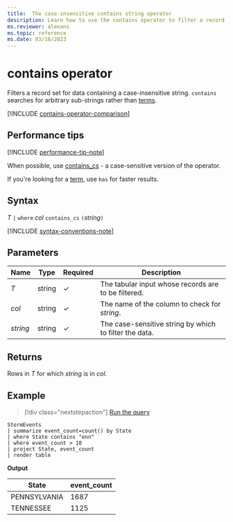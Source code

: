 ```yaml
---
title:  The case-insensitive contains string operator
description: Learn how to use the contains operator to filter a record set for data containing a case-insensitive string.
ms.reviewer: alexans
ms.topic: reference
ms.date: 03/16/2023
---
```

# contains operator

Filters a record set for data containing a case-insensitive string. `contains` searches for arbitrary sub-strings rather than [terms](datatypes-string-operators.md#what-is-a-term).

[!INCLUDE [contains-operator-comparison](../../includes/contains-operator-comparison.md)]

## Performance tips

[!INCLUDE [performance-tip-note](../../includes/performance-tip-note.md)]

When possible, use [contains_cs](contains-cs-operator.md) - a case-sensitive version of the operator.

If you're looking for a [term](datatypes-string-operators.md#what-is-a-term), use `has` for faster results.

## Syntax

*T* `|` `where` *col* `contains_cs` `(`*string*`)`

[!INCLUDE [syntax-conventions-note](../../includes/syntax-conventions-note.md)]

## Parameters

| Name | Type | Required | Description |
|--|--|--|--|
| *T* | string | &check; | The tabular input whose records are to be filtered. |
| *col* | string | &check; | The name of the column to check for *string*. |
| *string* | string | &check; | The case-sensitive string by which to filter the data. |

## Returns

Rows in *T* for which *string* is in *col*.

## Example

> [!div class="nextstepaction"]
> <a href="https://dataexplorer.azure.com/clusters/help/databases/Samples?query=H4sIAAAAAAAAAwsuyS/KdS1LzSsp5qpRKC7NzU0syqxKVUgFCcUn55fmldiCSQ1NhaRKheCSxJJUoMLyjNSiVAhPITk/ryQxM69YQSk1L08JLolkgoKdgqEBUKKgKD8rNbkEok8HWQVQsig1LyW1SKEkMSknFQCgPhGflgAAAA==" target="_blank">Run the query</a>

```kusto
StormEvents
| summarize event_count=count() by State
| where State contains "enn"
| where event_count > 10
| project State, event_count
| render table
```

**Output**

|State|event_count|
|-----|-----------|
|PENNSYLVANIA|1687|
|TENNESSEE|1125|
